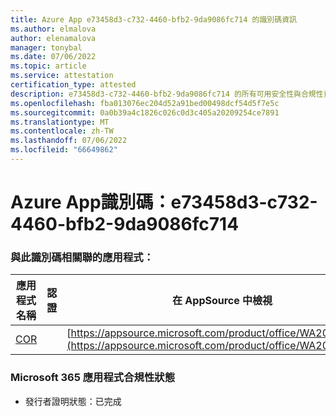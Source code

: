 ```yaml
---
title: Azure App e73458d3-c732-4460-bfb2-9da9086fc714 的識別碼資訊
ms.author: elmalova
author: elenamalova
manager: tonybal
ms.date: 07/06/2022
ms.topic: article
ms.service: attestation
certification_type: attested
description: e73458d3-c732-4460-bfb2-9da9086fc714 的所有可用安全性與合規性資訊。
ms.openlocfilehash: fba013076ec204d52a91bed00498dcf54d5f7e5c
ms.sourcegitcommit: 0a0b39a4c1826c026c0d3c405a20209254ce7891
ms.translationtype: MT
ms.contentlocale: zh-TW
ms.lasthandoff: 07/06/2022
ms.locfileid: "66649862"
---
```

# <a name="azure-app-id-e73458d3-c732-4460-bfb2-9da9086fc714"></a>Azure App識別碼：e73458d3-c732-4460-bfb2-9da9086fc714


### <a name="apps-associated-with-this-id"></a>與此識別碼相關聯的應用程式：
| **應用程式名稱** | **認證** | **在 AppSource 中檢視** |
|--------------|---------------|-----------------------|
| [COR](../forward/WA200004235.md) |  | [https://appsource.microsoft.com/product/office/WA200004235](https://appsource.microsoft.com/product/office/WA200004235) |

### <a name="microsoft-365-app-compliance-status"></a>Microsoft 365 應用程式合規性狀態
- 發行者證明狀態：已完成
